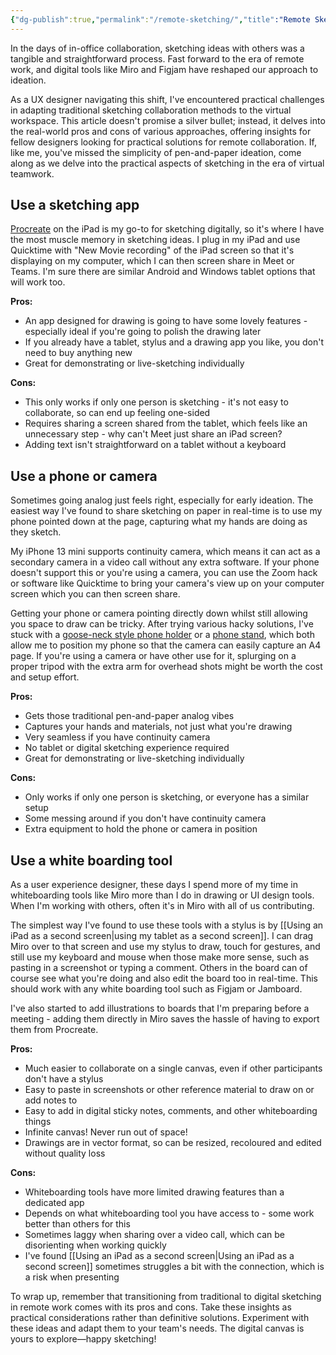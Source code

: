 ```yaml
---
{"dg-publish":true,"permalink":"/remote-sketching/","title":"Remote Sketching: Tools and Tips for UX Designers","tags":["tools","ux","sketching"],"noteIcon":"","created":"2023-11-28"}
---
```


In the days of in-office collaboration, sketching ideas with others was a tangible and straightforward process. Fast forward to the era of remote work, and digital tools like Miro and Figjam have reshaped our approach to ideation.

As a UX designer navigating this shift, I've encountered practical challenges in adapting traditional sketching collaboration methods to the virtual workspace. This article doesn't promise a silver bullet; instead, it delves into the real-world pros and cons of various approaches, offering insights for fellow designers looking for practical solutions for remote collaboration. If, like me, you've missed the simplicity of pen-and-paper ideation, come along as we delve into the practical aspects of sketching in the era of virtual teamwork.

## Use a sketching app
[Procreate](https://procreate.com/) on the iPad is my go-to for sketching digitally, so it's where I have the most muscle memory in sketching ideas. I plug in my iPad and use Quicktime with "New Movie recording" of the iPad screen so that it's displaying on my computer, which I can then screen share in Meet or Teams. I'm sure there are similar Android and Windows tablet options that will work too.

**Pros:**
* An app designed for drawing is going to have some lovely features - especially ideal if you're going to polish the drawing later
* If you already have a tablet, stylus and a drawing app you like, you don't need to buy anything new
* Great for demonstrating or live-sketching individually

**Cons:**
* This only works if only one person is sketching - it's not easy to collaborate, so can end up feeling one-sided
* Requires sharing a screen shared from the tablet, which feels like an unnecessary step - why can't Meet just share an iPad screen?
* Adding text isn't straightforward on a tablet without a keyboard
## Use a phone or camera
Sometimes going analog just feels right, especially for early ideation. The easiest way I've found to share sketching on paper in real-time is to use my phone pointed down at the page, capturing what my hands are doing as they sketch. 

My iPhone 13 mini supports continuity camera, which means it can act as a secondary camera in a video call without any extra software. If your phone doesn't support this or you're using a camera, you can use the Zoom hack or software like Quicktime to bring your camera's view up on your computer screen which you can then screen share.

Getting your phone or camera pointing directly down whilst still allowing you space to draw can be tricky. After trying various hacky solutions, I've stuck with a [goose-neck style phone holder](https://www.amazon.com.au/Tryone-Gooseneck-Flexible-Compatible-Smartphones/dp/B077QLTNJW?th=1) or a [phone stand](https://www.amazon.com.au/Recording-Extendable-Rotation-Brightness-Double-Sided/dp/B09HH55382/), which both allow me to position my phone so that the camera can easily capture an A4 page. If you're using a camera or have other use for it, splurging on a proper tripod with the extra arm for overhead shots might be worth the cost and setup effort.

**Pros:**
* Gets those traditional pen-and-paper analog vibes
* Captures your hands and materials, not just what you're drawing
* Very seamless if you have continuity camera
* No tablet or digital sketching experience required
* Great for demonstrating or live-sketching individually

**Cons:**
* Only works if only one person is sketching, or everyone has a similar setup
* Some messing around if you don't have continuity camera
* Extra equipment to hold the phone or camera in position

## Use a white boarding tool
As a user experience designer, these days I spend more of my time in whiteboarding tools like Miro more than I do in drawing or UI design tools. When I'm working with others, often it's in Miro with all of us contributing.

The simplest way I've found to use these tools with a stylus is by [[Using an iPad as a second screen\|using my tablet as a second screen]]. I can drag Miro over to that screen and use my stylus to draw, touch for gestures, and still use my keyboard and mouse when those make more sense, such as pasting in a screenshot or typing a comment. Others in the board can of course see what you're doing and also edit the board too in real-time. This should work with any white boarding tool such as Figjam or Jamboard. 

I've also started to add illustrations to boards that I'm preparing before a meeting - adding them directly in Miro saves the hassle of having to export them from Procreate.

**Pros:**
* Much easier to collaborate on a single canvas, even if other participants don't have a stylus
* Easy to paste in screenshots or other reference material to draw on or add notes to
* Easy to add in digital sticky notes, comments, and other whiteboarding things
* Infinite canvas! Never run out of space!
* Drawings are in vector format, so can be resized, recoloured and edited without quality loss

**Cons:**
* Whiteboarding tools have more limited drawing features than a dedicated app
* Depends on what whiteboarding tool you have access to - some work better than others for this
* Sometimes laggy when sharing over a video call, which can be disorienting when working quickly
* I've found [[Using an iPad as a second screen\|Using an iPad as a second screen]] sometimes struggles a bit with the connection, which is a risk when presenting

To wrap up, remember that transitioning from traditional to digital sketching in remote work comes with its pros and cons. Take these insights as practical considerations rather than definitive solutions. Experiment with these ideas and adapt them to your team's needs. The digital canvas is yours to explore—happy sketching!
